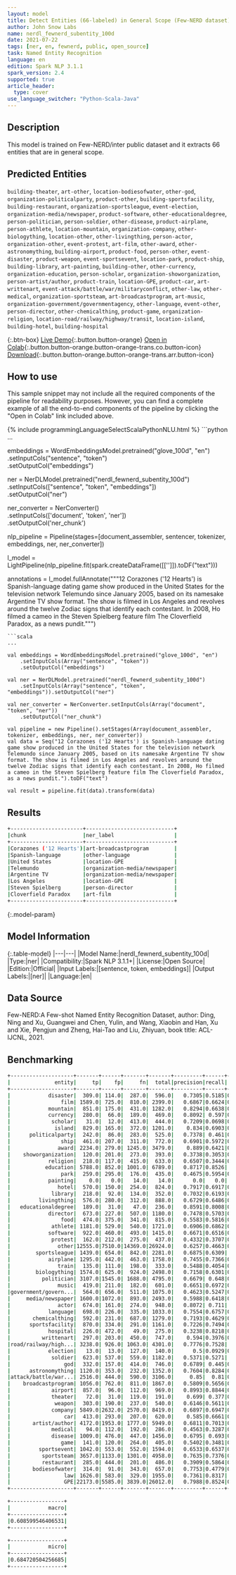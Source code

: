 ```yaml
---
layout: model
title: Detect Entities (66-labeled) in General Scope (Few-NERD dataset)
author: John Snow Labs
name: nerdl_fewnerd_subentity_100d
date: 2021-07-22
tags: [ner, en, fewnerd, public, open_source]
task: Named Entity Recognition
language: en
edition: Spark NLP 3.1.1
spark_version: 2.4
supported: true
article_header:
  type: cover
use_language_switcher: "Python-Scala-Java"
---
```


## Description

This model is trained on Few-NERD/inter public dataset and it extracts 66 entities that are in general scope.

## Predicted Entities

`building-theater`, `art-other`, `location-bodiesofwater`, `other-god`, `organization-politicalparty`, `product-other`, `building-sportsfacility`, `building-restaurant`, `organization-sportsleague`, `event-election`, `organization-media/newspaper`, `product-software`, `other-educationaldegree`, `person-politician`, `person-soldier`, `other-disease`, `product-airplane`, `person-athlete`, `location-mountain`, `organization-company`, `other-biologything`, `location-other`, `other-livingthing`, `person-actor`, `organization-other`, `event-protest`, `art-film`, `other-award`, `other-astronomything`, `building-airport`, `product-food`, `person-other`, `event-disaster`, `product-weapon`, `event-sportsevent`, `location-park`, `product-ship`, `building-library`, `art-painting`, `building-other`, `other-currency`, `organization-education`, `person-scholar`, `organization-showorganization`, `person-artist/author`, `product-train`, `location-GPE`, `product-car`, `art-writtenart`, `event-attack/battle/war/militaryconflict`, `other-law`, `other-medical`, `organization-sportsteam`, `art-broadcastprogram`, `art-music`, `organization-government/governmentagency`, `other-language`, `event-other`, `person-director`, `other-chemicalthing`, `product-game`, `organization-religion`, `location-road/railway/highway/transit`, `location-island`, `building-hotel`, `building-hospital`

{:.btn-box}
[Live Demo](https://demo.johnsnowlabs.com/public/NER_FEW_NERD/){:.button.button-orange}
[Open in Colab](https://colab.research.google.com/github/JohnSnowLabs/spark-nlp-workshop/blob/master/tutorials/streamlit_notebooks/NER_FewNERD.ipynb){:.button.button-orange.button-orange-trans.co.button-icon}
[Download](https://s3.amazonaws.com/auxdata.johnsnowlabs.com/public/models/nerdl_fewnerd_subentity_100d_en_3.1.1_2.4_1626970707030.zip){:.button.button-orange.button-orange-trans.arr.button-icon}

## How to use

This sample snippet may not include all the required components of the pipeline for readability purposes. However, you can find a complete example of all the end-to-end components of the pipeline by clicking the "Open in Colab" link included above.




<div class="tabs-box" markdown="1">
{% include programmingLanguageSelectScalaPythonNLU.html %}
```python
...

embeddings = WordEmbeddingsModel.pretrained("glove_100d", "en")\
          .setInputCols("sentence", "token") \
          .setOutputCol("embeddings")

ner = NerDLModel.pretrained("nerdl_fewnerd_subentity_100d") \
        .setInputCols(["sentence", "token", "embeddings"]) \
        .setOutputCol("ner")

ner_converter = NerConverter()\
    .setInputCols(['document', 'token', 'ner']) \
    .setOutputCol('ner_chunk')

nlp_pipeline = Pipeline(stages=[document_assembler, sentencer, tokenizer, embeddings, ner, ner_converter])

l_model = LightPipeline(nlp_pipeline.fit(spark.createDataFrame([['']]).toDF("text")))

annotations = l_model.fullAnnotate("""12 Corazones ('12 Hearts') is Spanish-language dating game show produced in the United States for the television network Telemundo since January 2005, based on its namesake Argentine TV show format. The show is filmed in Los Angeles and revolves around the twelve Zodiac signs that identify each contestant. In 2008, Ho filmed a cameo in the Steven Spielberg feature film The Cloverfield Paradox, as a news pundit.""")
```
```scala
...

val embeddings = WordEmbeddingsModel.pretrained("glove_100d", "en")
    .setInputCols(Array("sentence", "token"))
    .setOutputCol("embeddings")

val ner = NerDLModel.pretrained("nerdl_fewnerd_subentity_100d")
    .setInputCols(Array("sentence", "token", "embeddings")).setOutputCol("ner")

val ner_converter = NerConverter.setInputCols(Array("document", "token", "ner")) 
    .setOutputCol("ner_chunk")

val pipeline = new Pipeline().setStages(Array(document_assembler, tokenizer, embeddings, ner, ner_converter))
val data = Seq("12 Corazones ('12 Hearts') is Spanish-language dating game show produced in the United States for the television network Telemundo since January 2005, based on its namesake Argentine TV show format. The show is filmed in Los Angeles and revolves around the twelve Zodiac signs that identify each contestant. In 2008, Ho filmed a cameo in the Steven Spielberg feature film The Cloverfield Paradox, as a news pundit.").toDF("text")

val result = pipeline.fit(data).transform(data)
```
</div>

## Results

```bash
+-----------------------+----------------------------+
|chunk                  |ner_label                   |
+-----------------------+----------------------------+
|Corazones ('12 Hearts')|art-broadcastprogram        |
|Spanish-language       |other-language              |
|United States          |location-GPE                |
|Telemundo              |organization-media/newspaper|
|Argentine TV           |organization-media/newspaper|
|Los Angeles            |location-GPE                |
|Steven Spielberg       |person-director             |
|Cloverfield Paradox    |art-film                    |
+-----------------------+----------------------------+
```

{:.model-param}
## Model Information

{:.table-model}
|---|---|
|Model Name:|nerdl_fewnerd_subentity_100d|
|Type:|ner|
|Compatibility:|Spark NLP 3.1.1+|
|License:|Open Source|
|Edition:|Official|
|Input Labels:|[sentence, token, embeddings]|
|Output Labels:|[ner]|
|Language:|en|

## Data Source

Few-NERD:A Few-shot Named Entity Recognition Dataset, author: Ding, Ning and Xu, Guangwei and Chen, Yulin, and Wang, Xiaobin and Han, Xu and Xie, Pengjun and Zheng, Hai-Tao and Liu, Zhiyuan, book title: ACL-IJCNL, 2021.

## Benchmarking

```bash
+--------------------+-------+------+-------+-------+---------+------+------+
|              entity|     tp|    fp|     fn|  total|precision|recall|    f1|
+--------------------+-------+------+-------+-------+---------+------+------+
|            disaster|  309.0| 114.0|  287.0|  596.0|   0.7305|0.5185|0.6065|
|                film| 1589.0| 725.0|  810.0| 2399.0|   0.6867|0.6624|0.6743|
|            mountain|  851.0| 175.0|  431.0| 1282.0|   0.8294|0.6638|0.7374|
|            currency|  280.0|  66.0|  189.0|  469.0|   0.8092| 0.597|0.6871|
|             scholar|   31.0|  12.0|  413.0|  444.0|   0.7209|0.0698|0.1273|
|              island|  829.0| 165.0|  372.0| 1201.0|    0.834|0.6903|0.7554|
|      politicalparty|  242.0|  86.0|  283.0|  525.0|   0.7378| 0.461|0.5674|
|                ship|  461.0| 207.0|  311.0|  772.0|   0.6901|0.5972|0.6403|
|               award| 2234.0| 279.0| 1245.0| 3479.0|    0.889|0.6421|0.7457|
|    showorganization|  120.0| 201.0|  273.0|  393.0|   0.3738|0.3053|0.3361|
|            religion|  218.0| 117.0|  415.0|  633.0|   0.6507|0.3444|0.4504|
|           education| 5788.0| 852.0| 1001.0| 6789.0|   0.8717|0.8526| 0.862|
|                park|  259.0| 295.0|  176.0|  435.0|   0.4675|0.5954|0.5238|
|            painting|    0.0|   0.0|   14.0|   14.0|      0.0|   0.0|   0.0|
|               hotel|  570.0| 150.0|  254.0|  824.0|   0.7917|0.6917|0.7383|
|             library|  218.0|  92.0|  134.0|  352.0|   0.7032|0.6193|0.6586|
|         livingthing|  576.0| 280.0|  312.0|  888.0|   0.6729|0.6486|0.6606|
|   educationaldegree|  189.0|  31.0|   47.0|  236.0|   0.8591|0.8008|0.8289|
|            director|  673.0| 227.0|  507.0| 1180.0|   0.7478|0.5703|0.6471|
|                food|  474.0| 375.0|  341.0|  815.0|   0.5583|0.5816|0.5697|
|             athlete| 1181.0| 529.0|  540.0| 1721.0|   0.6906|0.6862|0.6884|
|            software|  922.0| 460.0|  493.0| 1415.0|   0.6671|0.6516|0.6593|
|             protest|  162.0| 212.0|  275.0|  437.0|   0.4332|0.3707|0.3995|
|               other|12555.0|7510.0|14369.0|26924.0|   0.6257|0.4663|0.5344|
|        sportsleague| 1439.0| 654.0|  842.0| 2281.0|   0.6875|0.6309| 0.658|
|            airplane| 1295.0| 442.0|  463.0| 1758.0|   0.7455|0.7366|0.7411|
|               train|  135.0| 111.0|  198.0|  333.0|   0.5488|0.4054|0.4663|
|        biologything| 1574.0| 625.0|  924.0| 2498.0|   0.7158|0.6301|0.6702|
|          politician| 3107.0|1545.0| 1688.0| 4795.0|   0.6679| 0.648|0.6578|
|               music|  419.0| 211.0|  182.0|  601.0|   0.6651|0.6972|0.6807|
|government/govern...|  564.0| 656.0|  511.0| 1075.0|   0.4623|0.5247|0.4915|
|     media/newspaper| 1600.0|1072.0|  893.0| 2493.0|   0.5988|0.6418|0.6196|
|               actor|  674.0| 161.0|  274.0|  948.0|   0.8072| 0.711| 0.756|
|            language|  698.0| 226.0|  335.0| 1033.0|   0.7554|0.6757|0.7133|
|       chemicalthing|  592.0| 231.0|  687.0| 1279.0|   0.7193|0.4629|0.5633|
|      sportsfacility|  870.0| 334.0|  291.0| 1161.0|   0.7226|0.7494|0.7357|
|            hospital|  226.0| 472.0|   49.0|  275.0|   0.3238|0.8218|0.4645|
|          writtenart|  297.0| 203.0|  450.0|  747.0|    0.594|0.3976|0.4763|
|road/railway/high...| 3238.0| 926.0| 1063.0| 4301.0|   0.7776|0.7528| 0.765|
|            election|   13.0|  13.0|  127.0|  140.0|      0.5|0.0929|0.1566|
|             soldier|  623.0| 537.0|  559.0| 1182.0|   0.5371|0.5271| 0.532|
|                 god|  332.0| 157.0|  414.0|  746.0|   0.6789| 0.445|0.5377|
|      astronomything| 1120.0| 353.0|  232.0| 1352.0|   0.7604|0.8284|0.7929|
|attack/battle/war...| 2516.0| 444.0|  590.0| 3106.0|     0.85|  0.81|0.8295|
|    broadcastprogram| 1056.0| 762.0|  811.0| 1867.0|   0.5809|0.5656|0.5731|
|             airport|  857.0|  96.0|  112.0|  969.0|   0.8993|0.8844|0.8918|
|             theater|   72.0|  31.0|  119.0|  191.0|    0.699| 0.377|0.4898|
|              weapon|  303.0| 190.0|  237.0|  540.0|   0.6146|0.5611|0.5866|
|             company| 5849.0|2632.0| 2570.0| 8419.0|   0.6897|0.6947|0.6922|
|                 car|  413.0| 293.0|  207.0|  620.0|    0.585|0.6661|0.6229|
|       artist/author| 4172.0|1953.0| 1777.0| 5949.0|   0.6811|0.7013|0.6911|
|             medical|   94.0| 112.0|  192.0|  286.0|   0.4563|0.3287|0.3821|
|             disease| 1009.0| 476.0|  447.0| 1456.0|   0.6795| 0.693|0.6862|
|                game|  141.0| 120.0|  264.0|  405.0|   0.5402|0.3481|0.4234|
|         sportsevent| 1042.0| 553.0|  552.0| 1594.0|   0.6533|0.6537|0.6535|
|          sportsteam| 3657.0|1133.0| 1301.0| 4958.0|   0.7635|0.7376|0.7503|
|          restaurant|  285.0| 444.0|  201.0|  486.0|   0.3909|0.5864|0.4691|
|       bodiesofwater|  314.0|  91.0|  343.0|  657.0|   0.7753|0.4779|0.5913|
|                 law| 1626.0| 583.0|  329.0| 1955.0|   0.7361|0.8317| 0.781|
|                 GPE|22173.0|5585.0| 3839.0|26012.0|   0.7988|0.8524|0.8247|
+--------------------+-------+------+-------+-------+---------+------+------+

+-----------------+
|            macro|
+-----------------+
|0.608599546406531|
+-----------------+

+-----------------+
|            micro|
+-----------------+
|0.684720504256685|
+-----------------+
```
